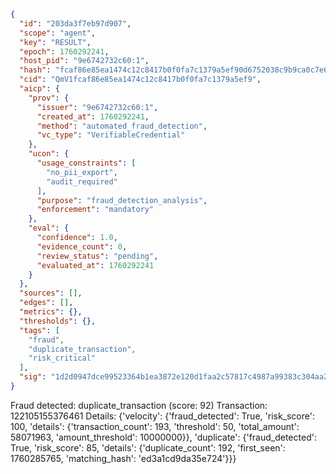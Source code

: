 ```json
{
  "id": "203da3f7eb97d907",
  "scope": "agent",
  "key": "RESULT",
  "epoch": 1760292241,
  "host_pid": "9e6742732c60:1",
  "hash": "fcaf86e85ea1474c12c8417b0f0fa7c1379a5ef90d6752038c9b9ca0c7e62d72",
  "cid": "QmV1fcaf86e85ea1474c12c8417b0f0fa7c1379a5ef9",
  "aicp": {
    "prov": {
      "issuer": "9e6742732c60:1",
      "created_at": 1760292241,
      "method": "automated_fraud_detection",
      "vc_type": "VerifiableCredential"
    },
    "ucon": {
      "usage_constraints": [
        "no_pii_export",
        "audit_required"
      ],
      "purpose": "fraud_detection_analysis",
      "enforcement": "mandatory"
    },
    "eval": {
      "confidence": 1.0,
      "evidence_count": 0,
      "review_status": "pending",
      "evaluated_at": 1760292241
    }
  },
  "sources": [],
  "edges": [],
  "metrics": {},
  "thresholds": {},
  "tags": [
    "fraud",
    "duplicate_transaction",
    "risk_critical"
  ],
  "sig": "1d2d0947dce99523364b1ea3872e120d1faa2c57817c4987a99383c304aa20d8"
}
```

Fraud detected: duplicate_transaction (score: 92)
Transaction: 122105155376461
Details: {'velocity': {'fraud_detected': True, 'risk_score': 100, 'details': {'transaction_count': 193, 'threshold': 50, 'total_amount': 58071963, 'amount_threshold': 10000000}}, 'duplicate': {'fraud_detected': True, 'risk_score': 85, 'details': {'duplicate_count': 192, 'first_seen': 1760285765, 'matching_hash': 'ed3a1cd9da35e724'}}}